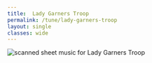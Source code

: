 ```yaml
---
title:  Lady Garners Troop
permalink: /tune/lady-garners-troop
layout: single
classes: wide
---
```


<img src="/tune/scan/lady-garners-troop.jpg" alt="scanned sheet music for Lady Garners Troop">

